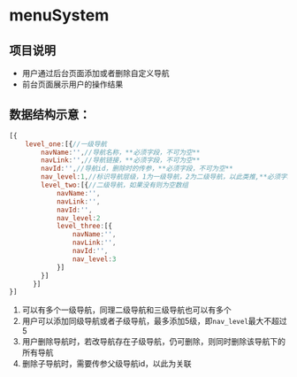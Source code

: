 # menuSystem
## 项目说明
- 用户通过后台页面添加或者删除自定义导航
- 前台页面展示用户的操作结果

## 数据结构示意：

```JavaScript
[{
    level_one:[{//一级导航
        navName:'',//导航名称，**必须字段，不可为空**
        navLink:'',//导航链接，**必须字段，不可为空**
        navId:'',//导航id，删除时的传参，**必须字段，不可为空**
        nav_level:1,//标识导航层级，1为一级导航，2为二级导航，以此类推,**必须字段，不可为空**
        level_two:[{//二级导航，如果没有则为空数组
            navName:'',
            navLink:'',
            navId:'',
            nav_level:2
            level_three:[{
                navName:'',
                navLink:'',
                navId:'',
                nav_level:3
            }]
        }]
      }]
}]
```

1. 可以有多个一级导航，同理二级导航和三级导航也可以有多个
2. 用户可以添加同级导航或者子级导航，最多添加5级，即`nav_level`最大不超过5
3. 用户删除导航时，若改导航存在子级导航，仍可删除，则同时删除该导航下的所有导航
4. 删除子导航时，需要传参父级导航id，以此为关联
